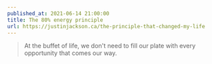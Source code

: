 ```yaml
---
published_at: 2021-06-14 21:00:00
title: The 80% energy principle
url: https://justinjackson.ca/the-principle-that-changed-my-life
---
```


<blockquote><p>At the buffet of life, we don't need to fill our plate with every opportunity that comes our way.</p></blockquote>
